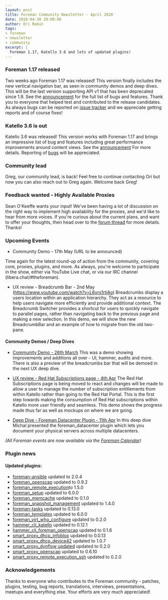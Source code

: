 ```yaml
---
layout: post
title: Foreman Community Newsletter - April 2018
date: 2018-04-30 20:09:00
author: Ori Rabin
tags:
- foreman
- newsletter
- community
excerpt: |
  Foreman 1.17, Katello 3.6 and lots of updated plugins!
---
```



### Foreman 1.17 released

Two weeks ago Foreman 1.17 was released! This version finally includes
the new vertical navigation bar, as seen in community demos and deep dives.
This will be the last version supporting API v1 that has been deprecated
since 1.9.
See the [announcement][1.17] for the full list of bugs and features.
Thank you to everyone that helped test and contributed to the release candidates.
As always bugs can be reported on [issue tracker][issues] and we appreciate getting reports
and of course fixes!


### Katello 3.6 is out

Katello 3.6 was released! This version works with Foreman 1.17 and
brings an impressive list of bug and features including great performance
improvements around content views. See the [announcement][k_3_6] For more details.
Reporting of [bugs][k_issues] will be appreciated.

### Community lead

Greg, our community lead, is back!
Feel free to continue contacting Ori but now you can also
reach out to Greg again.
Welcome back Greg!

### Feedback wanted - Highly Available Proxies

Sean O'Keeffe wants your input! We've been having a lot of discussion on the
right way to implement high availability for the proxies, and we'd like to hear
from more voices. If you're curious about the current plans, and want to offer
your thoughts, then head over to the [forum thread][ha-proxy] for more details.
Thanks!

### Upcoming Events

* Community Demo - 17th May (URL to be announced)

Time again for the latest round-up of action from the community, covering core,
proxies, plugins, and more.  As always, you're welcome to participate in the
show, either via YouTube Live chat, or via our IRC channel
(libera.chat/#theforeman).

* UX review - Breadcrumb Bar - 2nd May (https://www.youtube.com/watch?v=L6vrs1rtjAo)
Breadcrumbs display a users location within an application hierarchy.
They act as a resource to help users navigate more efficiently and provide additional context.
The Breadcrumb Switcher provides a shortcut for users to quickly navigate to parallel pages,
rather than navigating back to the previous page and making a new selection.
In this demo, we will show the new BreadcrumbBar and an example of how to migrate
from the old two-pane.


#### Community Demos / Deep Dives

* [Community Demo - 26th March](https://www.youtube.com/watch?v=BCq_YfpYPS8)
This was a demo showing improvements and additions all over - UI, hammer,
audits and more. There is also a preview of the breadcrumbs bar that will
be demoed in the next UX deep dive.

* [UX review - Red Hat Subscriptions page - 4th Apr](https://www.youtube.com/watch?v=635AqkBIsTU)
The Red Hat Subscriptions page is being moved to react and changes will be made to allow
a user to manage the number of subscription entitlements from within Katello rather
than going to the Red Hat Portal. This is the first step towards making the consumption
of Red Hat subscriptions within Katello more user friendly and seamless. 
This demo shows the progress made thus far as well as mockups on where we are going.

* [Deep Dive - Foreman Datacenter Plugin - 11th Apr](https://www.youtube.com/watch?v=HVmJ6UYPaz0)
In this deep dive Michal presented the foreman_datacenter plugin which
lets you document your physical servers across multiple datacenters.

_(All Foreman events are now available via the [Foreman Calendar](/events))_


### Plugin news

#### Updated plugins:

- [foreman-ansible](https://github.com/theforeman/foreman_ansible) updated to 2.0.4
- [foreman_openscap](https://github.com/theforeman/foreman_openscap) updated to 0.9.2
- [foreman_remote_execution](https://github.com/theforeman/foreman_remote_execution)to 1.5.0
- [foreman_setup](https://github.com/theforeman/foreman_setup) updated to 6.0.0
- [foreman_memcache](https://github.com/theforeman/foreman_memcache) updated to 0.1.0
- [foreman_snapshot_management](https://github.com/ATIX-AG/foreman_snapshot_management) updated to 1.4.0
- [foreman-tasks](https://github.com/theforeman/foreman-tasks) updated to 0.13.0
- [foreman_templates](https://github.com/theforeman/foreman_templates) updated to 6.0.0
- [foreman_virt_who_configure](https://github.com/theforeman/foreman_virt_who_configure) updated to 0.2.0
- [hammer_cli_katello](https://github.com/theforeman/hammer-cli-katello) updated to 0.12.1
- [hammer_cli_foreman_openscap](https://github.com/theforeman/hammer_cli_foreman_openscap) updated to 0.1.6
- [smart_proxy_dhcp_infoblox](https://github.com/theforeman/smart_proxy_dhcp_infoblox) updated to 0.0.13
- [smart_proxy_dhcp_device42](https://github.com/theforeman/smart_proxy_dhcp_device42) updated to 1.0.7
- [smart_proxy_dynflow updated](https://github.com/theforeman/smart_proxy_dynflow) updated to 0.2.0
- [smart_proxy_openscap](https://github.com/theforeman/smart_proxy_openscap) updated to 0.6.10
- [smart_proxy_remote_execution_ssh](https://github.com/theforeman/smart_proxy_remote_execution_ssh) updated to 0.2.0

### Acknowledgements

Thanks to everyone who contributes to the Foreman community - patches, plugins,
testing, bug reports, translations, interviews, presentations, meetups and
everything else. Your efforts are very much appreciated!

[1.17]: https://community.theforeman.org/t/foreman-1-17-0-released/8824
[k_3_6]: https://community.theforeman.org/t/katello-3-6-rc2-now-available/8638

[issues]: http://projects.theforeman.org/issues
[k_issues]: http://projects.theforeman.org/projects/katello/issues

[ha-proxy]: https://community.theforeman.org/t/user-survey-supporting-ha-smart-proxies/8832
